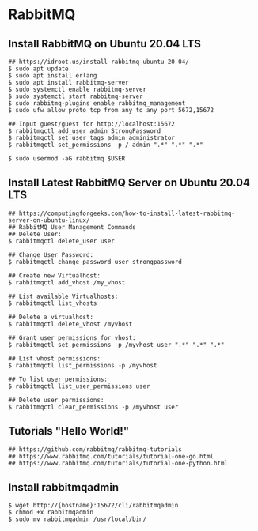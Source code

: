 RabbitMQ
========

## Install RabbitMQ on Ubuntu 20.04 LTS

    ## https://idroot.us/install-rabbitmq-ubuntu-20-04/
    $ sudo apt update
    $ sudo apt install erlang
    $ sudo apt install rabbitmq-server
    $ sudo systemctl enable rabbitmq-server
    $ sudo systemctl start rabbitmq-server
    $ sudo rabbitmq-plugins enable rabbitmq_management
    $ sudo ufw allow proto tcp from any to any port 5672,15672

    ## Input guest/guest for http://localhost:15672
    $ rabbitmqctl add_user admin StrongPassword
    $ rabbitmqctl set_user_tags admin administrator
    $ rabbitmqctl set_permissions -p / admin ".*" ".*" ".*"

    $ sudo usermod -aG rabbitmq $USER

## Install Latest RabbitMQ Server on Ubuntu 20.04 LTS

    ## https://computingforgeeks.com/how-to-install-latest-rabbitmq-server-on-ubuntu-linux/
    ## RabbitMQ User Management Commands
    ## Delete User:
    $ rabbitmqctl delete_user user

    ## Change User Password:
    $ rabbitmqctl change_password user strongpassword

    ## Create new Virtualhost:
    $ rabbitmqctl add_vhost /my_vhost

    ## List available Virtualhosts:
    $ rabbitmqctl list_vhosts

    ## Delete a virtualhost:
    $ rabbitmqctl delete_vhost /myvhost

    ## Grant user permissions for vhost:
    $ rabbitmqctl set_permissions -p /myvhost user ".*" ".*" ".*"

    ## List vhost permissions:
    $ rabbitmqctl list_permissions -p /myvhost

    ## To list user permissions:
    $ rabbitmqctl list_user_permissions user

    ## Delete user permissions:
    $ rabbitmqctl clear_permissions -p /myvhost user

## Tutorials "Hello World!"

    ## https://github.com/rabbitmq/rabbitmq-tutorials
    ## https://www.rabbitmq.com/tutorials/tutorial-one-go.html
    ## https://www.rabbitmq.com/tutorials/tutorial-one-python.html

## Install rabbitmqadmin

    $ wget http://{hostname}:15672/cli/rabbitmqadmin
    $ chmod +x rabbitmqadmin
    $ sudo mv rabbitmqadmin /usr/local/bin/
